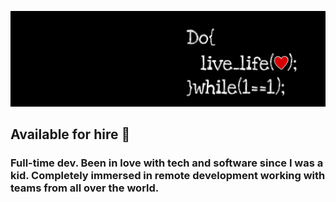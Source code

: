 

![banner](41993.jpg)

## Available for hire 💚
### Full-time dev. Been in love with tech and software since I was a kid.  Completely immersed in remote development working with teams from all over the world. 

<!--
**Meltrust/Meltrust** is a ✨ _special_ ✨ repository because its `README.md` (this file) appears on your GitHub profile.

Here are some ideas to get you started:

- 🔭 I’m currently working on ...
- 🌱 I’m currently learning ...
- 👯 I’m looking to collaborate on ...
- 🤔 I’m looking for help with ...
- 💬 Ask me about ...
- 📫 How to reach me: ...
- 😄 Pronouns: ...
- ⚡ Fun fact: ...
-->
